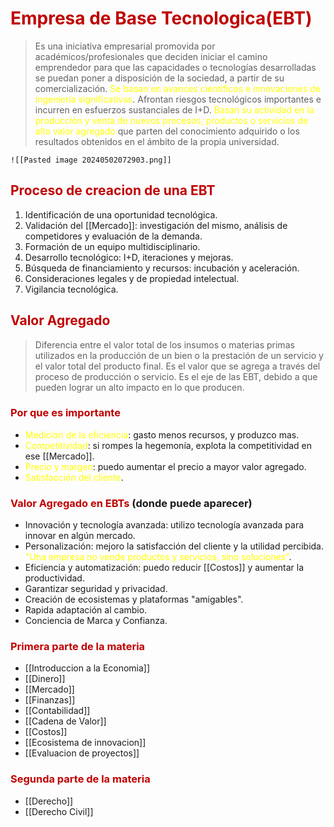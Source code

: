 # <span style="color:#c00000">Empresa de Base Tecnologica(EBT)</span>

> Es una iniciativa empresarial promovida por académicos/profesionales que deciden iniciar el camino emprendedor para que las capacidades o tecnologías desarrolladas se puedan poner a disposición de la sociedad, a partir de su comercialización. 
> <span style="color:#ffff00">Se basan en avances científicos e innovaciones de ingeniería significativas</span>.
>  Afrontan riesgos tecnológicos importantes e incurren en esfuerzos sustanciales de I+D.
> <span style="color:#ffff00">Basan su actividad en la producción y venta de nuevos procesos, productos o servicios de alto valor agregado</span> que parten del conocimiento adquirido o los resultados obtenidos en el ámbito de la propia universidad.

	![[Pasted image 20240502072903.png]]


## <span style="color:#c00000">Proceso de creacion de una EBT</span>
1. Identificación de una oportunidad tecnológica.
2. Validación del [[Mercado]]: investigación del mismo, análisis de competidores y evaluación de la demanda.
3. Formación de un equipo multidisciplinario.
4. Desarrollo tecnológico: I+D, iteraciones y mejoras.
5. Búsqueda de financiamiento y recursos: incubación y aceleración.
6. Consideraciones legales y de propiedad intelectual.
7. Vigilancia tecnológica.


## <span style="color:#c00000">Valor Agregado</span> 

> Diferencia entre el valor total de los insumos o materias primas utilizados en la producción de un bien o la prestación de un servicio y el valor total del producto final.
> Es el valor que se agrega a través del proceso de producción o servicio.
> Es el eje de las EBT, debido a que pueden lograr un alto impacto en lo que producen.

### <span style="color:#c00000">Por que es importante</span> 

- <span style="color:#ffff00">Medición de la eficiencia</span>: gasto menos recursos, y produzco mas.
- <span style="color:#ffff00">Competitividad</span>: si rompes la hegemonía, explota la competitividad en ese [[Mercado]].
- <span style="color:#ffff00">Precio y margen</span>: puedo aumentar el precio a mayor valor agregado.
- <span style="color:#ffff00">Satisfacción del cliente</span>.

### <span style="color:#c00000">Valor Agregado en EBTs</span> (donde puede aparecer)

- Innovación y tecnología avanzada: utilizo tecnología avanzada para innovar en algún mercado.
- Personalización: mejoro la satisfacción del cliente y la utilidad percibida. <span style="color:#ffff00">"Una empresa no vende productos y servicios, sino soluciones"</span>.
- Eficiencia y automatización: puedo reducir [[Costos]] y aumentar la productividad.
- Garantizar seguridad y privacidad.
- Creación de ecosistemas y plataformas "amigables".
- Rapida adaptación al cambio.
- Conciencia de Marca y Confianza.

### <span style="color:#c00000">Primera parte de la materia</span>
- [[Introduccion a la Economia]]
- [[Dinero]]
- [[Mercado]]
- [[Finanzas]]
- [[Contabilidad]]
- [[Cadena de Valor]]
- [[Costos]]
- [[Ecosistema de innovacion]]
- [[Evaluacion de proyectos]]

### <span style="color:#c00000">Segunda parte de la materia</span>  
- [[Derecho]]
- [[Derecho Civil]]